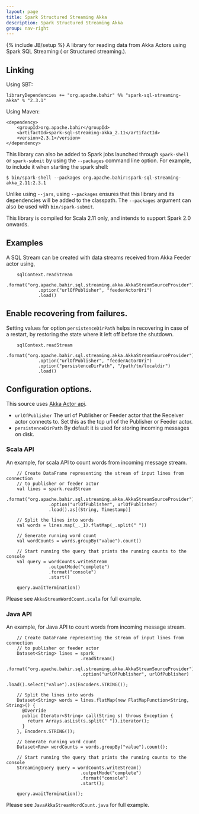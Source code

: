 ```yaml
---
layout: page
title: Spark Structured Streaming Akka
description: Spark Structured Streaming Akka
group: nav-right
---
```

<!--
{% comment %}
Licensed to the Apache Software Foundation (ASF) under one or more
contributor license agreements.  See the NOTICE file distributed with
this work for additional information regarding copyright ownership.
The ASF licenses this file to you under the Apache License, Version 2.0
(the "License"); you may not use this file except in compliance with
the License.  You may obtain a copy of the License at

http://www.apache.org/licenses/LICENSE-2.0

Unless required by applicable law or agreed to in writing, software
distributed under the License is distributed on an "AS IS" BASIS,
WITHOUT WARRANTIES OR CONDITIONS OF ANY KIND, either express or implied.
See the License for the specific language governing permissions and
limitations under the License.
{% endcomment %}
-->

{% include JB/setup %}
A library for reading data from Akka Actors using Spark SQL Streaming ( or Structured streaming.). 

## Linking

Using SBT:

    libraryDependencies += "org.apache.bahir" %% "spark-sql-streaming-akka" % "2.3.1"

Using Maven:

    <dependency>
        <groupId>org.apache.bahir</groupId>
        <artifactId>spark-sql-streaming-akka_2.11</artifactId>
        <version>2.3.1</version>
    </dependency>

This library can also be added to Spark jobs launched through `spark-shell` or `spark-submit` by using the `--packages` command line option.
For example, to include it when starting the spark shell:

    $ bin/spark-shell --packages org.apache.bahir:spark-sql-streaming-akka_2.11:2.3.1

Unlike using `--jars`, using `--packages` ensures that this library and its dependencies will be added to the classpath.
The `--packages` argument can also be used with `bin/spark-submit`.

This library is compiled for Scala 2.11 only, and intends to support Spark 2.0 onwards.

## Examples

A SQL Stream can be created with data streams received from Akka Feeder actor using,

        sqlContext.readStream
                .format("org.apache.bahir.sql.streaming.akka.AkkaStreamSourceProvider")
                .option("urlOfPublisher", "feederActorUri")
                .load()
                
## Enable recovering from failures.
                
Setting values for option `persistenceDirPath` helps in recovering in case of a restart, by restoring the state where it left off before the shutdown.
                
        sqlContext.readStream
                .format("org.apache.bahir.sql.streaming.akka.AkkaStreamSourceProvider")
                .option("urlOfPublisher", "feederActorUri")
                .option("persistenceDirPath", "/path/to/localdir")
                .load() 
                       
## Configuration options.
                       
This source uses [Akka Actor api](http://doc.akka.io/api/akka/2.5/akka/actor/Actor.html).
                       
* `urlOfPublisher` The url of Publisher or Feeder actor that the Receiver actor connects to. Set this as the tcp url of the Publisher or Feeder actor.
* `persistenceDirPath` By default it is used for storing incoming messages on disk.

### Scala API

An example, for scala API to count words from incoming message stream. 

        // Create DataFrame representing the stream of input lines from connection
        // to publisher or feeder actor
        val lines = spark.readStream
                    .format("org.apache.bahir.sql.streaming.akka.AkkaStreamSourceProvider")
                    .option("urlOfPublisher", urlOfPublisher)
                    .load().as[(String, Timestamp)]
    
        // Split the lines into words
        val words = lines.map(_._1).flatMap(_.split(" "))
    
        // Generate running word count
        val wordCounts = words.groupBy("value").count()
    
        // Start running the query that prints the running counts to the console
        val query = wordCounts.writeStream
                    .outputMode("complete")
                    .format("console")
                    .start()
    
        query.awaitTermination()
        
Please see `AkkaStreamWordCount.scala` for full example.     
   
### Java API
   
An example, for Java API to count words from incoming message stream.
   
        // Create DataFrame representing the stream of input lines from connection
        // to publisher or feeder actor
        Dataset<String> lines = spark
                                .readStream()
                                .format("org.apache.bahir.sql.streaming.akka.AkkaStreamSourceProvider")
                                .option("urlOfPublisher", urlOfPublisher)
                                .load().select("value").as(Encoders.STRING());
    
        // Split the lines into words
        Dataset<String> words = lines.flatMap(new FlatMapFunction<String, String>() {
          @Override
          public Iterator<String> call(String s) throws Exception {
            return Arrays.asList(s.split(" ")).iterator();
          }
        }, Encoders.STRING());
    
        // Generate running word count
        Dataset<Row> wordCounts = words.groupBy("value").count();
    
        // Start running the query that prints the running counts to the console
        StreamingQuery query = wordCounts.writeStream()
                                .outputMode("complete")
                                .format("console")
                                .start();
    
        query.awaitTermination();   
         
Please see `JavaAkkaStreamWordCount.java` for full example.      
